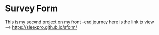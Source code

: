 # Survey Form
This is my second project on my front -end journey 
here is the link to view ==> https://sleekpro.github.io/sform/
